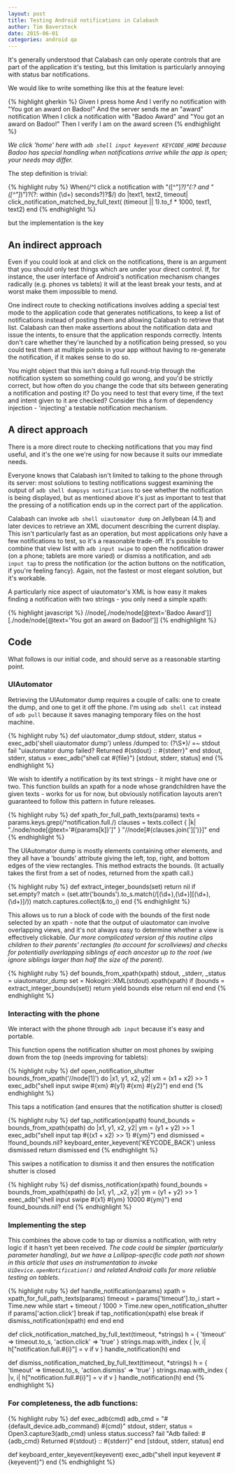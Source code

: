 ```yaml
---
layout: post
title: Testing Android notifications in Calabash
author: Tim Baverstock
date: 2015-06-01
categories: android qa
---
```


It's generally understood that Calabash can only operate controls that are part of the application it's testing, but this limitation is particularly annoying with status bar notifications. 

We would like to write something like this at the feature level:

{% highlight gherkin %}
Given I press home
And I verify no notification with "You got an award on Badoo!"
And the server sends me an "award" notification
When I click a notification with "Badoo Award" and "You got an award on Badoo!"
Then I verify I am on the award screen
{% endhighlight %}

*We click 'home' here with `adb shell input keyevent KEYCODE_HOME` because Badoo has special handling when notifications arrive while the app is open; your needs may differ.*

The step definition is trivial:

{% highlight ruby %}
When(/^I click a notification with "([^"]*?)"(:? and "([^"]*)")?(?: within (\d+) seconds?)?$/) do |text1, text2, timeout|
 click_notification_matched_by_full_text(
(timeout || 1).to_f * 1000, text1, text2)
end
{% endhighlight %}

but the implementation is the key

## An indirect approach

Even if you could look at and click on the notifications, there is an argument that you should only test things which are under your direct control. If, for instance, the user interface of Android's notification mechanism changes radically (e.g. phones vs tablets) it will at the least break your tests, and at worst make them impossible to mend.

One indirect route to checking notifications involves adding a special test mode to the application code that generates notifications, to keep a list of notifications instead of posting them and allowing Calabash to retrieve that list. Calabash can then make assertions about the notification data and issue the intents, to ensure that the application responds correctly. Intents don't care whether they're launched by a notification being pressed, so you could test them at multiple points in your app without having to re-generate the notification, if it makes sense to do so.

You might object that this isn't doing a full round-trip through the notification system so something could go wrong, and you'd be strictly correct, but how often do you change the code that sits between generating a notification and posting it? Do you need to test that every time, if the text and intent given to it are checked? Consider this a form of dependency injection - 'injecting' a testable notification mechanism.

## A direct approach

There is a more direct route to checking notifications that you may find useful, and it's the one we're using for now because it suits our immediate needs.

Everyone knows that Calabash isn't limited to talking to the phone through its server: most solutions to testing notifications suggest examining the output of `adb shell dumpsys notifications` to see whether the notification is being displayed, but as mentioned above it's just as important to test that the pressing of a notification ends up in the correct part of the application.

Calabash can invoke `adb shell uiautomator dump` on Jellybean (4.1) and later devices to retrieve an XML document describing the current display. This isn't particularly fast as an operation, but most applications only have a few notifications to test, so it's a reasonable trade-off. It's possible to combine that view list with `adb input swipe` to open the notification drawer (on a phone; tablets are more varied) or dismiss a notification, and `adb input tap` to press the notification (or the action buttons on the notification, if you're feeling fancy). Again, not the fastest or most elegant solution, but it's workable.

A particularly nice aspect of uiautomator's XML is how easy it makes finding a notification with two strings - you only need a simple xpath: 

{% highlight javascript %}
//node[./node/node[@text='Badoo Award']][./node/node[@text='You got an award on Badoo!']]
{% endhighlight %}

## Code

What follows is our initial code, and should serve as a reasonable starting point.

### UIAutomator

Retrieving the UIAutomator dump requires a couple of calls: one to create the dump, and one to get it off the phone. I'm using `adb shell cat` instead of `adb pull` because it saves managing temporary files on the host machine.

{% highlight ruby %}
def uiautomator_dump
 stdout, stderr, status = exec_adb('shell uiautomator dump')
 unless /dumped to: (?<file>\S*)/ =~ stdout
   fail "uiautomator dump failed? Returned #{stdout} :: #{stderr}"
 end
 stdout, stderr, status = exec_adb("shell cat #{file}")
 [stdout, stderr, status]
end
{% endhighlight %}

We wish to identify a notification by its text strings - it might have one or two. This function builds an xpath for a node whose grandchildren have the given texts - works for us for now, but obviously notification layouts aren't guaranteed to follow this pattern in future releases.

{% highlight ruby %}
def xpath_for_full_path_texts(params)
 texts = params.keys.grep(/^notification.full./)
 clauses = texts.collect { |k| "./node/node[@text='#{params[k]}']" }
 "//node[#{clauses.join('][')}]"
end
{% endhighlight %}

The UIAutomator dump is mostly <node> elements containing other <node> elements, and they all have a 'bounds' attribute giving the left, top, right, and bottom edges of the view rectangles. This method extracts the bounds. (It actually takes the first from a set of nodes, returned from the xpath call.)

{% highlight ruby %}
def extract_integer_bounds(set)
 return nil if set.empty?
 match = (set.attr('bounds').to_s.match(/\[(\d+),(\d+)\]\[(\d+),(\d+)\]/))
 match.captures.collect(&:to_i)
end
{% endhighlight %}

This allows us to run a block of code with the bounds of the first node selected by an xpath - note that the output of uiautomator can involve overlapping views, and it's not always easy to determine whether a view is effectively clickable. *Our more complicated version of this routine clips children to their parents' rectangles (to account for scrollviews) and checks for potentially overlapping siblings of each ancestor up to the root (we ignore siblings larger than half the size of the parent).*

{% highlight ruby %}
def bounds_from_xpath(xpath)
 stdout, _stderr, _status = uiautomator_dump
 set = Nokogiri::XML(stdout).xpath(xpath)
 if (bounds = extract_integer_bounds(set))
   return yield bounds
 else
   return nil
 end
end
{% endhighlight %}

### Interacting with the phone

We interact with the phone through `adb input` because it's easy and portable.

This function opens the notification shutter on most phones by swiping down from the top (needs improving for tablets):

{% highlight ruby %}
def open_notification_shutter
 bounds_from_xpath('//node[1]') do |x1, y1, x2, y2|
   xm = (x1 + x2) >> 1
   exec_adb("shell input swipe #{xm} #{y1} #{xm} #{y2}")
 end
end
{% endhighlight %}

This taps a notification (and ensures that the notification shutter is closed)

{% highlight ruby %}
def tap_notification(xpath)
 found_bounds = bounds_from_xpath(xpath) do |x1, y1, x2, y2|
   ym = (y1 + y2) >> 1
   exec_adb("shell input tap #{(x1 + x2) >> 1} #{ym}")
 end
 dismissed = !found_bounds.nil?
 keyboard_enter_keyevent('KEYCODE_BACK') unless dismissed
 return dismissed
end
{% endhighlight %}

This swipes a notification to dismiss it and then ensures the notification shutter is closed

{% highlight ruby %}
def dismiss_notification(xpath)
 found_bounds = bounds_from_xpath(xpath) do |x1, y1, _x2, y2|
   ym = (y1 + y2) >> 1
   exec_adb("shell input swipe #{x1} #{ym} 10000 #{ym}")
 end
 found_bounds.nil?
end
{% endhighlight %}

### Implementing the step

This combines the above code to tap or dismiss a notification, with retry logic if it hasn't yet been received. *The code could be simpler (particularly parameter handling), but we have a Lollipop-specific code path not shown in this article that uses an instrumentation to invoke `UiDevice.openNotification()` and related Android calls for more reliable testing on tablets.*

{% highlight ruby %}
def handle_notification(params)
 xpath = xpath_for_full_path_texts(params)
 timeout = params['timeout'].to_i
 start = Time.new
 while start + timeout / 1000 > Time.new
   open_notification_shutter
   if params['action.click']
     break if tap_notification(xpath)
   else
     break if dismiss_notification(xpath)
   end
 end
end

def click_notification_matched_by_full_text(timeout, *strings)
 h = { 'timeout' => timeout.to_s, 'action.click' => 'true' }
 strings.map.with_index { |v, i| h["notification.full.#{i}"] = v if v }
 handle_notification(h)
end

def dismiss_notification_matched_by_full_text(timeout, *strings)
 h = { 'timeout' => timeout.to_s, 'action.dismiss' => 'true' }
 strings.map.with_index { |v, i| h["notification.full.#{i}"] = v if v }
 handle_notification(h)
end
{% endhighlight %}

### For completeness, the adb functions:

{% highlight ruby %}
def exec_adb(cmd)
 adb_cmd = "#{default_device.adb_command} #{cmd}"
 stdout, stderr, status = Open3.capture3(adb_cmd)
 unless status.success?
   fail "Adb failed: #{adb_cmd} Returned #{stdout} :: #{stderr}"
 end
 [stdout, stderr, status]
end

def keyboard_enter_keyevent(keyevent)
 exec_adb("shell input keyevent #{keyevent}")
end
{% endhighlight %}

